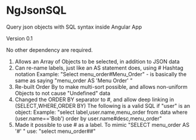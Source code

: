 NgJsonSQL
=========
Query json objects with SQL syntax inside Angular App

Version 0.1

No other dependency are required.


1) Allows an Array of Objects to be selected, in addition to JSON data
2) Can re-name labels, just like an AS statement does, using # Hashtag notation
Example: "Select menu_order#Menu_Order" - is basically the same as saying "menu_order AS 'Menu Order' "
3) Re-built Order By to make multi-sort possible, and allows non-uniform Objects to not cause "Undefined" data
4) Changed the ORDER BY separator to #, and allow deep linking in (SELECT,WHERE,ORDER BY)
The following is a valid SQL if "user" is an object:
Example:  "select label,user.name,menu_order from data where (user.name=='Bob') order by user.name#desc,menu_order"
5) Made it possible to use # as a label.  To mimic "SELECT menu_order AS '#' " use: "select menu_order##"

